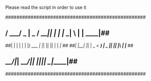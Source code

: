 Please read the script in order to use it


##################################################
## / ___/ _ \|  _ \/ ___|| | | |_ _| \ | | ____|##
##| |  | | | | |_) \___ \| |_| || ||  \| |  _|  ##
##| |__| |_| |  _ < ___) |  _  || || |\  | |___ ##
## \____\___/|_| \_\____/|_| |_|___|_| \_|_____|##
##################################################
